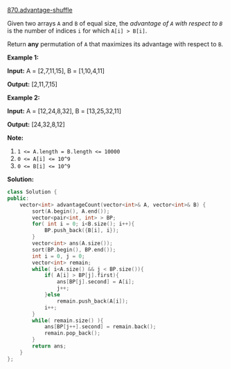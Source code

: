 [870.advantage-shuffle](https://leetcode.com/problems/advantage-shuffle/)  

Given two arrays `A` and `B` of equal size, the _advantage of `A` with respect to `B`_ is the number of indices `i` for which `A[i] > B[i]`.

Return **any** permutation of `A` that maximizes its advantage with respect to `B`.

**Example 1:**

  
**Input:** A = \[2,7,11,15\], B = \[1,10,4,11\]
  
**Output:** \[2,11,7,15\]
  

**Example 2:**

  
**Input:** A = \[12,24,8,32\], B = \[13,25,32,11\]
  
**Output:** \[24,32,8,12\]
  

**Note:**

1.  `1 <= A.length = B.length <= 10000`
2.  `0 <= A[i] <= 10^9`
3.  `0 <= B[i] <= 10^9`  



**Solution:**  

```cpp
class Solution {
public:
    vector<int> advantageCount(vector<int>& A, vector<int>& B) {
        sort(A.begin(), A.end());
        vector<pair<int, int> > BP;
        for( int i = 0; i<B.size(); i++){
            BP.push_back({B[i], i});
        }
        vector<int> ans(A.size());
        sort(BP.begin(), BP.end());
        int i = 0, j = 0;
        vector<int> remain;
        while( i<A.size() && j < BP.size()){
            if( A[i] > BP[j].first){
                ans[BP[j].second] = A[i];
                j++;
            }else
                remain.push_back(A[i]);
            i++;
        }
        while( remain.size() ){
            ans[BP[j++].second] = remain.back();
            remain.pop_back();
        }
        return ans;
    }
};
```
      